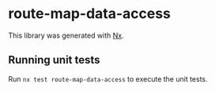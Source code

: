 # route-map-data-access

This library was generated with [Nx](https://nx.dev).

## Running unit tests

Run `nx test route-map-data-access` to execute the unit tests.
